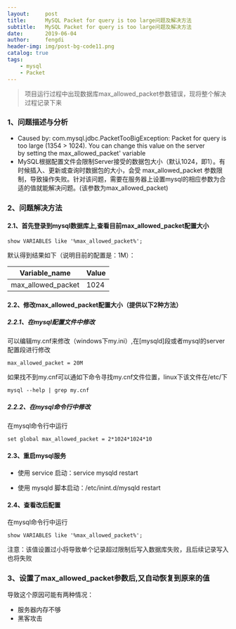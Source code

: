 ```yaml
---
layout:     post
title:      MySQL Packet for query is too large问题及解决方法
subtitle:   MySQL Packet for query is too large问题及解决方法
date:       2019-06-04
author:     fengdi
header-img: img/post-bg-code11.png
catalog: true
tags:
    - mysql
    - Packet
---
```


>项目运行过程中出现数据库max_allowed_packet参数错误，现将整个解决过程记录下来

### 1、问题描述与分析
- Caused by: com.mysql.jdbc.PacketTooBigException: Packet for query is too large (1354 > 1024). You can change this value on the server   
by setting the max_allowed_packet' variable
- MySQL根据配置文件会限制Server接受的数据包大小（默认1024，即1）。有时候插入、更新或查询时数据包的大小，会受 max_allowed_packet 参数限制，导致操作失败。针对该问题，需要在服务器上设置mysql的相应参数为合适的值就能解决问题。(该参数为max_allowed_packet)

### 2、问题解决方法
#### 2.1、首先登录到mysql数据库上,查看目前max_allowed_packet配置大小
```$xslt
show VARIABLES like '%max_allowed_packet%';
```
默认得到结果如下（说明目前的配置是：1M）：

Variable_name | Value 
-|- 
max_allowed_packet | 1024 
    
#### 2.2、修改max_allowed_packet配置大小（提供以下2种方法）
##### 2.2.1、在mysql配置文件中修改

可以编辑my.cnf来修改（windows下my.ini）,在[mysqld]段或者mysql的server配置段进行修改
```$xslt
max_allowed_packet = 20M
```
如果找不到my.cnf可以通如下命令寻找my.cnf文件位置，linux下该文件在/etc/下
```$xslt
mysql --help | grep my.cnf
```

##### 2.2.2、在mysql命令行中修改

在mysql命令行中运行
```$xslt
set global max_allowed_packet = 2*1024*1024*10
```

#### 2.3、重启mysql服务
- 使用 service 启动：service mysqld restart
  
- 使用 mysqld 脚本启动：/etc/inint.d/mysqld restart

#### 2.4、查看改后配置

在mysql命令行中运行
```$xslt
show VARIABLES like '%max_allowed_packet%';
```
注意：该值设置过小将导致单个记录超过限制后写入数据库失败，且后续记录写入也将失败

### 3、设置了max_allowed_packet参数后,又自动恢复到原来的值
导致这个原因可能有两种情况：
- 服务器内存不够
- 黑客攻击

